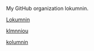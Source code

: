 My GitHub organization lokumnin.


[Lokumnin](https://github.com/lokumnin)

[klmnniou](https://github.com/klmnniou)

[kolumnin](http://github.com/kolumnin)



